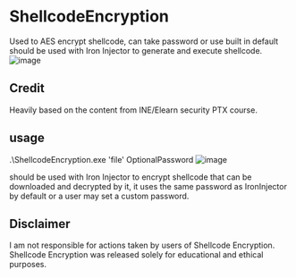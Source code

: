 # ShellcodeEncryption
Used to AES encrypt shellcode, can take password or use built in default should be used with Iron Injector to generate and execute shellcode.
![image](https://user-images.githubusercontent.com/15575425/158678754-c89f1f4c-7993-4c51-992d-fc3676757940.png)


## Credit
Heavily based on the content from INE/Elearn security PTX course. 

## usage
.\ShellcodeEncryption.exe 'file' OptionalPassword
![image](https://user-images.githubusercontent.com/15575425/158678111-1078e070-a4c5-43fe-8101-a74220e172e1.png)

should be used with Iron Injector to encrypt shellcode that can be downloaded and decrypted by it, it uses the same password as IronInjector by default or a user may set a custom password.

## Disclaimer
I am not responsible for actions taken by users of Shellcode Encryption.  Shellcode Encryption was released solely for educational and ethical purposes.
